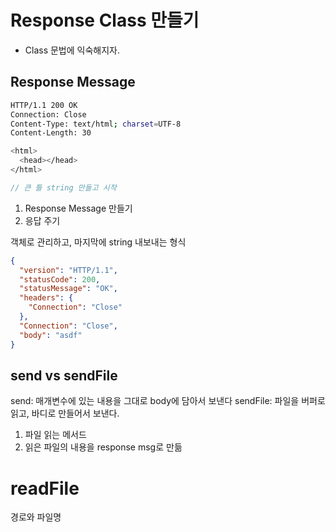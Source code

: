# Response Class 만들기

- Class 문법에 익숙해지자.

## Response Message

```sh
HTTP/1.1 200 OK
Connection: Close
Content-Type: text/html; charset=UTF-8
Content-Length: 30

<html>
  <head></head>
</html>
```

```js
// 큰 틀 string 만들고 시작
```

1. Response Message 만들기
2. 응답 주기

객체로 관리하고, 마지막에 string 내보내는 형식

```json
{
  "version": "HTTP/1.1",
  "statusCode": 200,
  "statusMessage": "OK",
  "headers": {
    "Connection": "Close"
  },
  "Connection": "Close",
  "body": "asdf"
}
```

## send vs sendFile

send: 매개변수에 있는 내용을 그대로 body에 담아서 보낸다
sendFile: 파일을 버퍼로 읽고, 바디로 만들어서 보낸다.

1. 파일 읽는 메서드
2. 읽은 파일의 내용을 response msg로 만듦

# readFile

경로와 파일명

